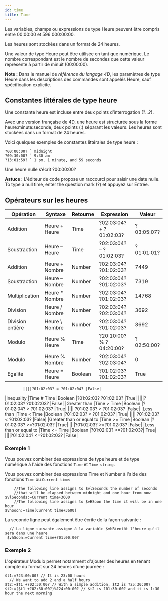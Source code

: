 ```yaml
---
id: time
title: Time
---
```


Les variables, champs ou expressions de type Heure peuvent être compris entre 00:00:00 et 596 000:00:00.

Les heures sont stockées dans un format de 24 heures.

Une valeur de type Heure peut être utilisée en tant que numérique. Le nombre correspondant est le nombre de secondes que cette valeur représente à partir de minuit (00:00:00).

**Note :** Dans le manuel de _référence du langage 4D_, les paramètres de type Heure dans les descriptions des commandes sont appelés Heure, sauf spécification explicite.

## Constantes littérales de type heure

Une constante heure est incluse entre deux points d’interrogation (?...?).

Avec une version française de 4D, une heure est structurée sous la forme heure:minute:seconde, deux points (:) séparant les valeurs. Les heures sont stockées dans un format de 24 heures.

Voici quelques exemples de constantes littérales de type heure :

```4d
?00:00:00? ` midnight
?09:30:00? ` 9:30 am
?13:01:59? ` 1 pm, 1 minute, and 59 seconds
```

Une heure nulle s’écrit ?00:00:00?

**Astuce :** L'éditeur de code propose un raccourci pour saisir une date nulle. To type a null time, enter the question mark (?) et appuyez sur Entrée.

## Opérateurs sur les heures

| Opération        | Syntaxe         | Retourne | Expression                                                                              | Valeur                                     |
| ---------------- | --------------- | -------- | --------------------------------------------------------------------------------------- | ------------------------------------------ |
| Addition         | Heure + Heure   | Time     | ?02:03:04? + ?01:02:03? | ?03:05:07? |
| Soustraction     | Heure – Heure   | Time     | ?02:03:04? – ?01:02:03? | ?01:01:01? |
| Addition         | Heure + Nombre  | Number   | ?02:03:04? ?01:02:03?   | 7449                                       |
| Soustraction     | Heure – Nombre  | Number   | ?02:03:04? ?01:02:03?   | 7319                                       |
| Multiplication   | Heure \* Nombre | Number   | ?02:03:04? ?01:02:03?   | 14768                                      |
| Division         | Heure / Nombre  | Number   | ?02:03:04? ?02:03:04?   | 3692                                       |
| Division entière | Heure \ Nombre  | Number   | ?02:03:04? ?01:02:03?   | 3692                                       |
| Modulo           | Heure % Heure   | Time     | ?20:10:00? % ?04:20:00? | ?02:50:00? |
| Modulo           | Heure % Nombre  | Number   | ?02:03:04? ?02:03:04?   | 0                                          |
| Egalité          | Heure = Heure   | Boolean  | ?01:02:03? ?01:02:03?   | True                                       |

```
		||||?01:02:03? = ?01:02:04?	|False|
```

|Inequality	|Time # Time	|Boolean	|?01:02:03? ?01:02:03?	|True|
||||?01:02:03? ?01:02:03?	|False|
|Greater than	|Time > Time	|Boolean	|?01:02:04? > ?01:02:03?	|True|
||||		?01:02:03? > ?01:02:03?	|False|
|Less than	|Time < Time	|Boolean	|?01:02:03? < ?01:02:03?	|True|
||||	?01:02:03? < ?01:02:03?	|False|
|Greater than or equal to	|Time >= Time	|Boolean	|?01:02:03? >=?01:02:03?	|True|
||||?01:02:03? >=?01:02:03?	|False|
|Less than or equal to	|Time <= Time	|Boolean	|?01:02:03? <=?01:02:03?|	True|
||||?01:02:04? <=?01:02:03?	|False|

### Exemple 1

Vous pouvez combiner des expressions de type heure et de type numérique à l'aide des fonctions `Time` et `Time string`.

Vous pouvez combiner des expressions Time et Number à l'aide des fonctions `Time` ou `Current time`:

```4d
	//The following line assigns to $vlSeconds the number of seconds   
	//that will be elapsed between midnight and one hour from now
$vlSeconds:=Current time+3600
	//The following line assigns to $vHSoon the time it will be in one hour
$vhSoon:=Time(Current time+3600)
```

La seconde ligne peut également être écrite de la façon suivante :

```4d
  // La ligne suivante assigne à la variable $vhBientôt l'heure qu'il sera dans une heure
 $vhSoon:=Current time+?01:00:00?
```

### Exemple 2

L'opérateur Modulo permet notamment d'ajouter des heures en tenant compte du format sur 24 heures d'une journée :

```4d
$t1:=?23:00:00? // It is 23:00 hours
  // We want to add 2 and a half hours
$t2:=$t1 +?02:30:00? // With a simple addition, $t2 is ?25:30:00?
$t2:=($t1 +?02:30:00?)%?24:00:00? // $t2 is ?01:30:00? and it is 1:30 hour the next morning
```
